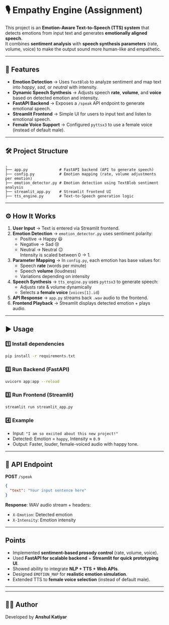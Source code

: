 # 🎙️ Empathy Engine  (Assignment)

This project is an **Emotion-Aware Text-to-Speech (TTS) system** that detects emotions from input text and generates **emotionally aligned speech**.  
It combines **sentiment analysis** with **speech synthesis parameters** (rate, volume, voice) to make the output sound more human-like and empathetic.  

---

## 🚀 Features
- **Emotion Detection** → Uses `TextBlob` to analyze sentiment and map text into *happy*, *sad*, or *neutral* with intensity.  
- **Dynamic Speech Synthesis** → Adjusts speech **rate**, **volume**, and **voice** based on detected emotion and intensity.  
- **FastAPI Backend** → Exposes a `/speak` API endpoint to generate emotional speech.  
- **Streamlit Frontend** → Simple UI for users to input text and listen to emotional speech.  
- **Female Voice Support** → Configured `pyttsx3` to use a female voice (instead of default male).  

---

## 🛠️ Project Structure
```
.
├── app.py              # FastAPI backend (API to generate speech)
├── config.py           # Emotion mapping (rate, volume adjustments per emotion)
├── emotion_detector.py # Emotion detection using TextBlob sentiment analysis
├── streamlit_app.py    # Streamlit frontend UI
├── tts_engine.py       # Text-to-Speech generation logic
```

---

## ⚙️ How It Works
1. **User Input** → Text is entered via Streamlit frontend.  
2. **Emotion Detection** → `emotion_detector.py` uses sentiment polarity:  
   - Positive → Happy 😃  
   - Negative → Sad 😢  
   - Neutral → Neutral 😐  
   Intensity is scaled between 0 → 1.  
3. **Parameter Mapping** → In `config.py`, each emotion has base values for:  
   - Speech **rate** (words per minute)  
   - Speech **volume** (loudness)  
   - Variations depending on intensity  
4. **Speech Synthesis** → `tts_engine.py` uses `pyttsx3` to generate speech:  
   - Adjusts rate & volume dynamically  
   - Selects a **female voice** (`voices[1].id`)  
5. **API Response** → `app.py` streams back `.wav` audio to the frontend.  
6. **Frontend Playback** → Streamlit displays detected emotion + plays audio.  

---

## ▶️ Usage

### 1️⃣ Install dependencies
```bash
pip install -r requirements.txt
```

### 2️⃣ Run Backend (FastAPI)
```bash
uvicorn app:app --reload
```

### 3️⃣ Run Frontend (Streamlit)
```bash
streamlit run streamlit_app.py
```

### 4️⃣ Example
- Input: `"I am so excited about this new project!"`  
- Detected: Emotion = `happy`, Intensity ≈ `0.9`  
- Output: Faster, louder, female-voiced audio with happy tone.  

---

## 📂 API Endpoint
**POST** `/speak`  
```json
{
  "text": "Your input sentence here"
}
```
**Response**: WAV audio stream + headers:  
- `X-Emotion`: Detected emotion  
- `X-Intensity`: Emotion intensity  

---

## Points
- Implemented **sentiment-based prosody control** (rate, volume, voice).  
- Used **FastAPI for scalable backend** + **Streamlit for quick prototyping UI**.  
- Showed ability to integrate **NLP + TTS + Web APIs**.  
- Designed `EMOTION_MAP` for **realistic emotion simulation**.  
- Extended TTS to **female voice selection** (instead of default male).  

--- 

---

## 👨‍💻 Author
Developed by **Anshul Katiyar**  
